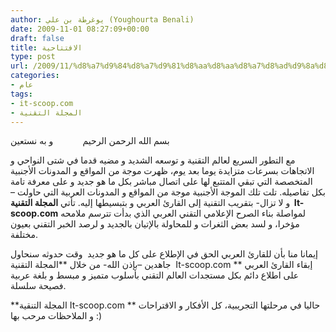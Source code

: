 ```yaml
---
author: يوغرطة بن علي (Youghourta Benali)
date: 2009-11-01 08:27:09+00:00
draft: false
title: الافتتاحية
type: post
url: /2009/11/%d8%a7%d9%84%d8%a7%d9%81%d8%aa%d8%aa%d8%a7%d8%ad%d9%8a%d8%a9/
categories:
- عام
tags:
- it-scoop.com
- المجلة التقنية
---
```


بسم الله الرحمن الرحيم            و به نستعين
  

  

مع التطور السريع لعالم التقنية و توسعه الشديد و مضيه قدما في شتى النواحي و الاتجاهات بسرعات متزايدة يوما بعد يوم، ظهرت موجة من المواقع و المدونات الأجنبية المتخصصة التي تبقي المتتبع لها على اتصال مباشر بكل ما هو جديد و على معرفة تامة بكل تفاصيله. تلت تلك الموجة الأجنبية موجة من المواقع و المدونات العربية التي حاولت –و لا تزال- بتقريب التقنية إلى القارئ العربي و بتبسيطها إليه.
تأتي **المجلة التقنية  It-scoop.com** لمواصلة بناء الصرح الإعلامي التقني العربي الذي بدأت تترسم ملامحه مؤخرا، و لسد بعض الثغرات و للمحاولة بالإتيان بالجديد و لرصد الخبر التقني بعيون مختلفة.

إيمانا منا بأن للقارئ العربي الحق في الإطلاع على كل ما هو جديد  وقت حدوثه سنحاول جاهدين –بإذن الله- من خلال **المجلة التقنية  It-scoop.com ** إبقاء القارئ العربي على اطلاع دائم بكل مستجدات العالم التقني بأسلوب متميز و مبسط و بلغة عربية فصيحة سلسلة.

**المجلة التنقية It-scoop.com ** حاليا في مرحلتها التجريبية، كل الأفكار و الاقتراحات و الملاحظات مرحب بها :)

